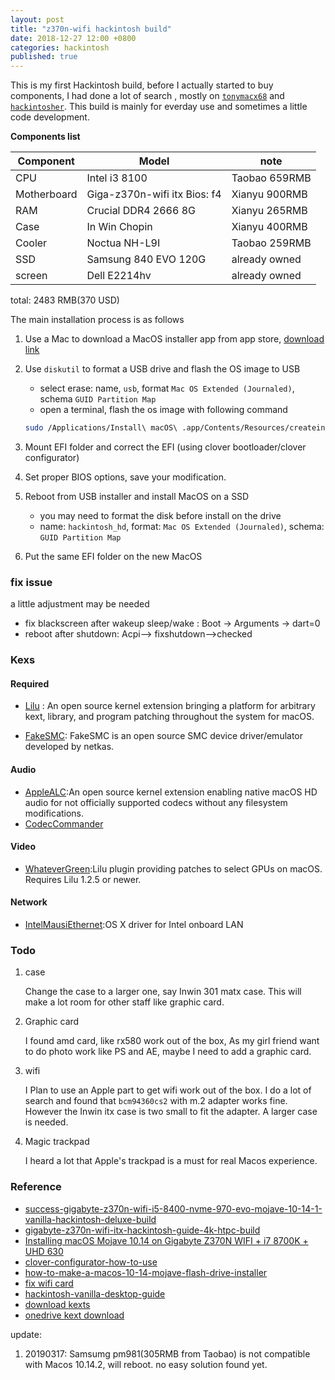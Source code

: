 ```yaml
---
layout: post
title: "z370n-wifi hackintosh build"
date: 2018-12-27 12:00 +0800
categories: hackintosh
published: true
---
```


This is my first Hackintosh build, before I actually started to buy components, I had done a lot of search ,  mostly on [`tonymacx68`](http://www.tonymacx86.com) and [`hackintosher`](https://hackintosher.com/). This build is mainly for everday use and sometimes a little code development.

 **Components list**

| Component   | Model                         | note          |
| ----------- | ----------------------------- | ------------- |
| CPU         | Intel i3 8100                 | Taobao 659RMB |
| Motherboard | Giga-z370n-wifi itx  Bios: f4 | Xianyu 900RMB |
| RAM         | Crucial DDR4 2666 8G          | Xianyu 265RMB |
| Case        | In Win Chopin                 | Xianyu 400RMB |
| Cooler      | Noctua NH-L9I                 | Taobao 259RMB |
| SSD         | Samsung 840 EVO 120G          | already owned |
| screen      | Dell E2214hv                  | already owned |

total: 2483 RMB(370 USD)

The main installation process is as follows

1. Use a Mac to download a MacOS installer app from app store, [download link](https://support.apple.com/en-us/HT201372)
2. Use `diskutil` to format a USB drive and flash the OS image to USB
   - select erase: name, `usb`, format `Mac OS Extended (Journaled)`, schema `GUID Partition Map`
   - open a terminal, flash the os image with following command

    ```sh
    sudo /Applications/Install\ macOS\ .app/Contents/Resources/createinstallmedia --volume /Volumes/usb --nointeraction
    ```

3. Mount EFI folder and correct the EFI (using clover bootloader/clover configurator)
4. Set proper BIOS options, save your modification.
5. Reboot from USB installer and install MacOS on a SSD

   - you may need to format the disk before install on the drive
   - name: `hackintosh_hd`, format: `Mac OS Extended (Journaled)`, schema: `GUID Partition Map`

6. Put the same EFI folder on the new MacOS

### fix issue

a little adjustment may be needed

- fix blackscreen after wakeup sleep/wake : Boot -> Arguments -> dart=0
- reboot after shutdown: Acpi--> fixshutdown-->checked

### Kexs

#### Required

- [Lilu](https://github.com/acidanthera/Lilu/releases) : An open source kernel extension bringing a platform for arbitrary kext, library, and program patching throughout the system for macOS.

- [FakeSMC](https://bitbucket.org/RehabMan/os-x-fakesmc-kozlek/downloads): FakeSMC is an open source SMC device driver/emulator developed by netkas.

#### Audio

- [AppleALC](https://github.com/acidanthera/AppleALC/releases/):An open source kernel extension enabling native macOS HD audio for not officially supported codecs without any filesystem modifications.
- [CodecCommander](https://bitbucket.org/RehabMan/os-x-eapd-codec-commander/downloads/)

#### Video

- [WhateverGreen](https://github.com/acidanthera/WhateverGreen/releases):Lilu plugin providing patches to select GPUs on macOS. Requires Lilu 1.2.5 or newer.

#### Network

- [IntelMausiEthernet](https://bitbucket.org/RehabMan/os-x-intel-network/downloads):OS X driver for Intel onboard LAN

### Todo

1. case
  
    Change the case to a larger one, say Inwin 301 matx case. This will make a lot room for other staff like graphic card.

2. Graphic card

    I found amd card, like rx580 work out of the box, As my girl friend want to do photo work like PS and AE, maybe I need to add a graphic card.

3. wifi
  
    I Plan to use an Apple part to get wifi work out of the box. I do a lot of search and found that `bcm94360cs2` with m.2 adapter works fine. However the Inwin itx case is two small to fit the adapter. A larger case is needed.

4. Magic trackpad

    I heard a lot that Apple's trackpad is a must for real Macos experience.

### Reference

- [success-gigabyte-z370n-wifi-i5-8400-nvme-970-evo-mojave-10-14-1-vanilla-hackintosh-deluxe-build](https://hackintosher.com/forums/thread/success-gigabyte-z370n-wifi-i5-8400-nvme-970-evo-mojave-10-14-1-vanilla-hackintosh-deluxe-build.704/)
- [gigabyte-z370n-wifi-itx-hackintosh-guide-4k-htpc-build](https://hackintosher.com/builds/gigabyte-z370n-wifi-itx-hackintosh-guide-4k-htpc-build/)
- [Installing macOS Mojave 10.14 on Gigabyte Z370N WIFI + i7 8700K + UHD 630](https://www.insanelymac.com/forum/topic/335847-guide-gigabyte-ga-z370n-wifi-i7-8700k-uhd-630-mojave-1014/)
- [clover-configurator-how-to-use](https://mackie100projects.altervista.org/clover-configurator-how-to-use/)
- [how-to-make-a-macos-10-14-mojave-flash-drive-installer](https://hackintosher.com/guides/how-to-make-a-macos-10-14-mojave-flash-drive-installer/)
- [fix wifi card](https://www.tonymacx86.com/threads/...card-into-a-ga-z370n-wifi-motherboard.259300/)
- [hackintosh-vanilla-desktop-guide](https://hackintosh.gitbook.io/-r-hackintosh-vanilla-desktop-guide/gathering-kexts)
- [download kexts](https://hackintosher.com/downloads/kexts/)
- [onedrive kext download](https://onedrive.live.com/?authkey=%21APjCyRpzoAKp4xs&id=FE4038DA929BFB23%21455036&cid=FE4038DA929BFB23)

update:

1. 20190317:  Samsumg pm981(305RMB from Taobao) is not compatible with Macos 10.14.2, will reboot. no easy solution found yet.
